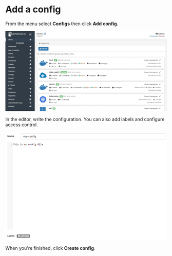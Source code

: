 # Add a config

From the menu select **Configs** then click **Add config**.

![](../../../.gitbook/assets/be-configs-add-1.gif)

 In the editor, write the configuration. You can also add labels and configure access control.

![](../../../.gitbook/assets/configs-add-2.png)

When you're finished, click **Create config**.



